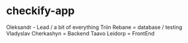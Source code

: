 # checkify-app
Oleksandr - Lead / a bit of everything 
Triin Rebane = database / testing 
Vladyslav Cherkashyn = Backend 
Taavo Leidorp = FrontEnd
